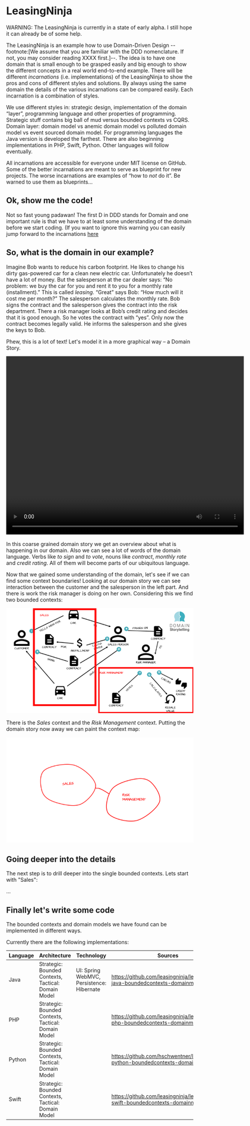 # LeasingNinja

WARNING: The LeasingNinja is currently in a state of early alpha. 
I still hope it can already be of some help.

The LeasingNinja is an example how to use Domain-Driven Design --footnote:[We assume that you are familiar with the DDD nomenclature. If not, you may consider reading XXXX first.]--. The idea is to have one domain that is small enough to be grasped easily and big enough to show the different concepts in a real world end-to-end example. There will be different _incarnations_ (i.e. implementations) of the LeasingNinja to show the pros and cons of different styles and solutions. By always using the same domain the details of the various incarnations can be compared easily. Each incarnation is a combination of styles.

We use different styles in: strategic design, implementation of the domain “layer”, programming language and other properties of programming.
Strategic stuff contains big ball of mud versus bounded contexts vs CQRS.
Domain layer: domain model vs anemic domain model vs polluted domain model vs event sourced domain model.
For programming languages the Java version is developed the farthest.
There are also beginning implementations in PHP, Swift, Python.
Other languages will follow eventually.

All incarnations are accessible for everyone under MIT license on GitHub. Some of the better incarnations are meant to serve as blueprint for new projects. The worse incarnations are examples of “how to _not_ do it”. Be warned to use them as blueprints...

## Ok, show me the code!
Not so fast young padawan! The first D in DDD stands for Domain and one important rule is that we have to at least some understanding of the domain before we start coding. (If you want to ignore this warning you can easily jump forward to the incarnations [here](https://www.github.com/leasingninja)

## So, what is the domain in our example?
Imagine Bob wants to reduce his carbon footprint. He likes to change his dirty gas-powered car for a clean new electric car. Unfortunately he doesn’t have a lot of money. But the salesperson at the car dealer says: “No problem: we buy the car for you and rent it to you for a monthly rate (installment).” This is called _leasing_. “Great” says Bob: “How much will it cost me per month?” The salesperson calculates the monthly rate. Bob signs the contract and the salesperson gives the contract into the risk department. There a risk manager looks at Bob’s credit rating and decides that it is good enough. So he votes the contract with “yes”. Only now the contract becomes legally valid. He informs the salesperson and she gives the keys to Bob.

Phew, this is a lot of text!
Let's model it in a more graphical way – a Domain Story.

<video width="640" height="480" preload autoplay loop>
  <source src="domainstory-leasingninja.mp4" type="video/mp4">
<p>Your browser does not support the video tag and cannot show the domain story.</p>
</video>

In this coarse grained domain story we get an overview about what is happening in our domain.
Also we can see a lot of words of the domain language.
Verbs like _to sign_ and _to vote_, nouns like _contract_, _monthly rate_ and _credit rating_.
All of them will become parts of our ubiquitous language.

Now that we gained some understanding of the domain, let's see if we can find some context boundaries!
Looking at our domain story we can see interaction between the customer and the salesperson in the left part.
And there is work the risk manager is doing on her own.
Considering this we find two bounded contexts:

![The leasing domain with contexts](/domainstory-leasingninja-with-contexts.png)

There is the _Sales_ context and the _Risk Management_ context.
Putting the domain story now away we can paint the context map:

![Context map](/contextmap-leasingninja.png)



## Going deeper into the details
The next step is to drill deeper into the single bounded contexts.
Lets start with "Sales":

...

## Finally let's write some code
The bounded contexts and domain models we have found can be implemented in different ways.

Currently there are the following implementations:

| Language | Architecture                                        | Technology | Sources |
| -------- | --------------------------------------------------- | ---------- | ------- |
| Java     | Strategic: Bounded Contexts, Tactical: Domain Model | UI: Spring WebMVC, Persistence: Hibernate | <https://github.com/leasingninja/leasingninja-java-boundedcontexts-domainmodel> | 
| PHP      | Strategic: Bounded Contexts, Tactical: Domain Model | | https://github.com/leasingninja/leasingninja-php-boundedcontexts-domainmodel |
| Python   | Strategic: Bounded Contexts, Tactical: Domain Model | | https://github.com/hschwentner/leasingninja-python-boundedcontexts-domainmodel |
| Swift    | Strategic: Bounded Contexts, Tactical: Domain Model | | https://github.com/leasingninja/leasingninja-swift-boundedcontexts-domainmodel |
